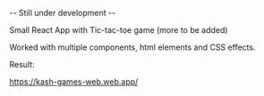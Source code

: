  -- Still under development --

 Small React App with Tic-tac-toe game (more to be added)

 Worked with multiple components, html elements and CSS effects.

 Result:

 https://kash-games-web.web.app/

